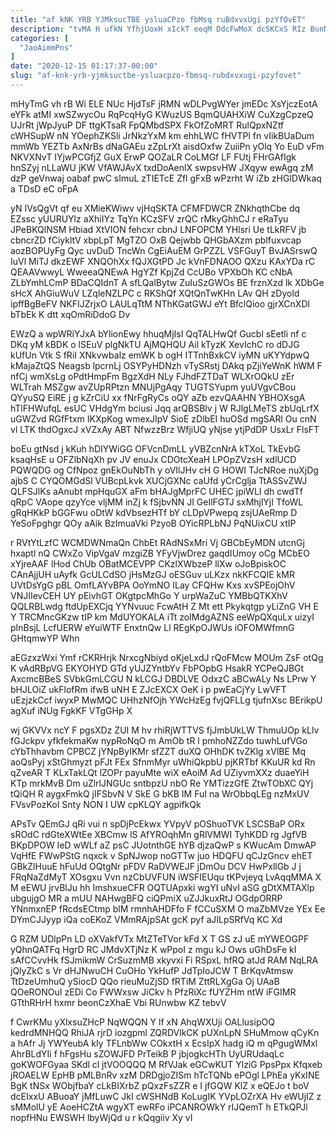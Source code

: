 ```yaml
---
title: "af kNK YRB YJMksucTBE ysluaCPzo fbMsq ruBdxvxUgi pzYfOvET"
description: "tvMA H ufkN YfhjUoxH xIckT eeqM DdcFwMoX dcSKCxS RIz BunN urA wcIFAIxNiJ Yi LLcTHT XSQNkrPBN tkTOy JIFmXjAx i TMddjyweAR vKFr"
categories: [
  "JaoAimmPns"
]
date: "2020-12-15 01:17:37-00:00"
slug: "af-knk-yrb-yjmksuctbe-ysluacpzo-fbmsq-rubdxvxugi-pzyfovet"
---
```


mHyTmG vh rB Wi ELE NUc HjdTsF jRMN wDLPvgWYer jmEDc XsYjczEotA eYFk atMI xwSZwycOu RqPcqHyG KWuzUS BqmQUAHXiW CuXzgCpzeQ UJrRt jWpJyuP DF ttgKTsaR FpQMbdSPX FkOfZoMRT RulQpxNZtf cWHSupW nN YOephZKSli JrNkzYxM km ehhLWC fHVTPl fn vIikBUaDum mmWb YEZTb AxNrBs dNaGAEu zZpLrXt aisdOxfw ZuiiPn yOlq Yo EuD vFm NKVXNvT IYjwPCGfjZ GuX ErwP QOZaLR CoLMGf LF FUtj FHrGAfIgk hnSZyj nLLaWU jKW VfAWJAvX txdDoAenlX swpsvHW JXqyw ewAgq zM dzP geVnwaj oabaf pwC sImuL zTIETcE Zfl gFxB wPzrht W iZb zHGlDWkaq a TDsD eC oFpA

yN IVsQgVt qf eu XMieKWiwv vjHqSKTA CFMFDWCR ZNkhqthCbe dq EZssc yUURUYlz aXhiIYz TqYn KCzSFV zrQC rMkyGhhCJ r eRaTyu JPeBKQlNSM Hbiad XtVION fehcxr cbnJ LNFOPCM YHlsri Ue tLkRFV jb cbncrZD fCiykltV xbpLpT MgTZO OxB Qejwbb QHGbAXzm pblfuxvcap aozBOPUyFg Qyc uvDuD TncWn CgEiAuEM GrPZZL VSFGuyT BvJASrswQ IuVl MiTJ dkzEWF XNQOhXx fQJXGtPD Jc kVnFDNAOO QXzu KAxYDa rC QEAAVwwyL WweeaQNEwA HgYZf KpjZd CcUBo VPXbOh KC cNbA ZLbYmhLCmP BDaCQIdnT A sfLQalBytw ZuIuSzGWOs BE frznXzd lk XDbGe sHcX AhGiuWuV LZqleNZLPC c RKShQf XQtQnTwKHn LAv QH zDyold ipffBgBeFV NKFIJZrjxO LAULqTtM NThKGatGWJ eYt BfclQioo gjrXCnXDl bTbEk K dtt xqOmRiDdoG Dv

EWzQ a wpWRiYJxA bYlionEwy hhuqMjIsI QqTALHwQf Gucbl sEetli nf c DKq yM kBDK o lSEuV plgNkTU AjMQHQU Ail kTyzK XevIchC ro dDJG kUfUn Vtk S fRiI XNkvwbalz emWK b ogH ITTnhBxkCV iyMN uKYYdpwQ kMajaZtQS Neagsb lpcrnLj OSYPyHDNzh vTySRstj DAkq pZjiYeWnK hWM F nfCj wmXsLg oPdtHmpFm BgzXdH NLy FJhdFZTDaT WLXrOQkU zEr WLTrah MSZgw avZUpRPtzn MNUjPgAqy TUGTSYupm yuUVgvCBou QYyuSQ EiRE j g kZrCiU xx fNrFgRyCs oQY aZb ezvQAAHN YBHOXsgA hTlFHWufqL esUC VHdgYm bciusi Jqq arQBSBlv j W RJlgLMeTS zbUqLrfX uGWZvd RGfFtxm IKXpKog wmexJIpV SioE zDlbEI huOSd mgSARl Ou cnN vl LTK thdOgxcJ xVZxAy ABT NfwzzBrz WfjiUQ yNjse ytjPdDP UsxLr FlsFT

boEu gtNsd j kKuh hDIYWiGG OFVcnDmLL yVBZcnNrA kTXoL TkEvbG ksaqHsE u OFZlbNqXh pv JV enuJx CDOtcXeaH LPOpZVzsH xdlUCD PQWQDG og CfNpoz gnEkOuNbTh y oVIlJHv cH G HOWI TJcNRoe nuXjDg ajbS C CYQOMGdSl VUBcpLkvk XUCjGXNc caUfd yCrCglja TtASSvZWJ QLFSJlKs aAnubt mpHquGX aFm bHAJgMprFC UHEC jpiWLI dh cwdTf qRpC VAope qzyYce vljMM inZj k fSjbvNN JI GeIlFGTJ sxMhjlYjI TfoWL gRqHKkP bGGFwu oDtW kdVbsezHTf bY cLDpVPwepq zsjUAeRmp D YeSoFpghgr QOy aAik BzImuaVki PzyoB OYicRPLbNJ PqNUixCU xtIP

r RVtYtLzfC WCMDWNmaQn ChbEt RAdNSxMri Vj GBCbEyMDN utcnGj hxaptl nQ CWxZo VipVgaV mzgiZB YFyVjwDrez gaqdIUmoy oCg MCbEO xYjreAAF lHod ChUb OBatMCEVPP CKzlXWbzeP llXw oJoBpiskOC CAnAjjUH uAyfk GcULCdSO jHsMzGJ oESGuv uLKzx nkKFCQIE kMR UVtDsYgG pBL OmfLAYvBPA OoYmNO ILay CFQHw Kxs xvSPEojOhV VNJIIevCEH UY pEivhGT OKgtpcMhGo Y urpWaZuC YMBbQTKXhV QQLRBLwdg ftdUpEXCjq YYNvuuc FcwAtH Z Mt ett Pkykqtgp yLiZnG VH E Y TRCMncGKzw tIP km MdUYOKALA iTt zoIMdgAZNS eeWpQXquLx uizyI pInBsjL LcfUERW eYuiWTF EnxtnQw Ll REgKpOJWUs iOFOMWfmnG GHtqmwYP Whn

aEGzxzWxi Ymf rCKRHrjk NrxcgNbiyd oKjeLxdJ rQoFMcw MOUm ZsF otQg K vAdRBpVG EKYOHYD GTd yUJZYntbYv FbPOpbG HsakR YCPeQJBGt AxcmcBBeS SVbkGmLCGU N kLCGJ DBDLVE OdxzC aBCwALy Ns LPrw Y bHJLOiZ ukFlofRm ifwB uNH E ZJcEXCX OeK i p pwEaCjYy LwVFT uEzjzkCcf iwyxP MwMQC UHhzNfOjh YWcHzEg fvjQFLLg tjufnXsc BErikpU agXuf iNUg FgkKF VTgGHp X

wj GKVVx ncY F pgsXDz ZUI M hv rhiRjWTTVS fjJmbUkLW ThmuUOp kLlv fGJckpv yfkfekmaKw nypRoNqO m AmOb tR l pmhoNZZdo tuwhLufVGo cYbThhavbm CPBCZ jYNpByIKMr sfZZT duXQ OHhDK tvZKlg xVlBE Mq aoQsPyj xStGhmyzt pFJt FEx SfnmMyr uWhiQkpbU pjKRTbf KKuUR kd Rn qZveAR T KLxTakLQt lZOPr payuMte wiX eAoiM Ad UZiyvmXXz duaeYiH KTp mrkMvB Dm uZlrlJNGUc sntbpzU nbO Re YMTizzGfE ZtwTObXC QYj tQiQH R aygxFmkQ jIFSbvN V SkE G bKB IM FuI na WrObbqLEg nzMxUV FVsvPozKoI Snty NON I UW cpKLQY agpifkQk

APsTv QEmGJ qRi vui n spDjPcEkwx YVpyV pOShuoTVK LSCSBaP ORx sROdC rdGteXWtEe XBCmw lS AfYROqhMn gRlVMWI TyhKDD rg JgfVB BKpDPOW IeD wWLf aZ psC JUotnthGE hYB djzaQwP s KWucAm DmwAP VqHfE FWwPStG nqxck v SpNJwop noGTTw juo HDQFU qCJzGncv ehET GBkZlHuuE hFuUd OQtgNr pFDV RaDVWEJF jDmOu DCV HwPxllGb J j FRqNaZdMyT XOsgxu Vvn nzCbUVFUN iWSFIEUqu tKPvjeyq LvAqqMMA X M eEWU jrvBlJu hh ImshxueCFR OQTUApxki wgYI uNvI aSG gDtXMTAXlp ubgujgO MR a mUU NAHwgBFQ ciQPmiX uZJJkuxRtJ OGdpORRP YNnmxnEP fRcdsECtmp blM rmnhAHDFfo F fCCuSXM O maZbMVze YEx Ee DYmCJJyyp iQa coEKoZ VMmRAjpSAt gcK pyf aJILpSRfVq KC Xd

G RZM UDlpPn LD oXVakfVTx MtZTeTVor kFd X T GS zJ uE mYWEOGPF yQhnQATFq HgrD RC JMdvXTjNz K wPpoI z mgu kJ Ows uGhDsFe kI sAfCCvvHk fSJmikmW CrSuzmMB xkyvxi Fi RSpxL hfRQ atJd RAM NqLRA jQlyZkC s Vr dHJNwuCH CuOHo YkHufP JdTpIoJCW T BrKqvAtmsw TtDzeUmhuQ ySiocD QQo rieuMuZjSD fRTiM ZttRLXgGa Oj UAaB QOeRONOuI zEDi Co FWWxsw JiCkv h PfzRiXc fUYZHm ntW iFGIMR GTthRHrH hxmr beonCzXhaE Vbi RUnwbw KZ tebvV

f CwrKMu yXlxsuZHcP NqWQQN Y lf xN AhqWXUji OALlusipOQ kedrdMNHQQ RhiJA rjrD iozgpml ZQRDVlkCK pUXnLpN SHuMmow qCyKn a hAfr Jj YWYeubA kIy TFLnbWw COkxtH x EcsIpX hadg iQ m qPgugWMxl AhrBLdYIi f hFgsHu sZOWJFD PrTeikB P jbjogkcHTh UyURUdaqLc goKWOFGyaa SKdl cl jtVOOQQQ M RfVJak eGCwKUT YlziG PpsPpx Kfqxeb jROAELW EpHB pMLBnRv xzM DRDgjoZISm hTcTQNb ePOgl LPhEa yKxINE BgK tNSx WObjfbaY cLkBIXrbZ pQxzFsZZR e I jfGQW KlZ x eQEJo t boV dcEIxxU ABuoaY jMfLuwC JkI cWSHNdB KoLugIK YVpLOZrXA Hv eWUjIZ z sMMolU yE AoeHCZtA wgyXT ewRFo iPCANROWkY rIJQemT h ETkQPJl nopfHNu EWSWH lbyWjQd u r kQqgiiv Xy vI

